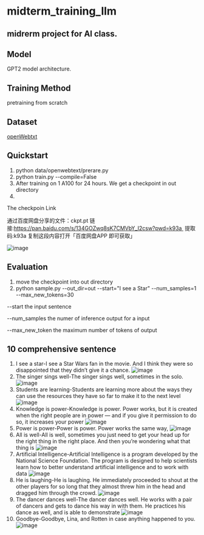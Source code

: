 # midterm_training_llm
## midrerm project for AI class.
## Model
GPT2 model architecture.
## Training Method
pretraining from scratch
## Dataset   
[openWebtxt](https://openwebtext2.readthedocs.io/en/latest/) 
## Quickstart
1. python data/openwebtext/prerare.py
2. python train.py --compile=False
3. After training on 1 A100 for 24 hours. We get a checkpoint in out directory
4. 
The checkpoin Link

通过百度网盘分享的文件：ckpt.pt
链接:https://pan.baidu.com/s/134GOZwq8sK7CMVbY_I2csw?pwd=k93a 
提取码:k93a
复制这段内容打开「百度网盘APP 即可获取」

![image](https://github.com/user-attachments/assets/e6d606cf-c204-4522-89e0-a6a4f4872cc3)
## Evaluation
1. move the checkpoint into out directory
2. python sample.py     --out_dir=out     --start="I see a Star"     --num_samples=1 --max_new_tokens=30

--start the input sentence

--num_samples the numer of inference output for a input

--max_new_token the maximum number of tokens of output
## 10 comprehensive sentence
1. I see a star-I see a Star Wars fan in the movie. And I think they were so disappointed that they didn’t give it a chance.
   ![image](https://github.com/user-attachments/assets/7a7bd67a-ee8e-4066-b90a-485f881de08a)
2. The singer sings well-The singer sings well, sometimes in the solo.
   ![image](https://github.com/user-attachments/assets/c336e654-c3ed-461d-b9ce-74057a2607b2)
3. Students are learning-Students are learning more about the ways they can use the resources they have so far to make it to the next level
   ![image](https://github.com/user-attachments/assets/9138d39d-4736-4311-ae6f-fc49e8446036)
4. Knowledge is power-Knowledge is power. Power works, but it is created when the right people are in power — and if you give it permission to do so, it increases your power
   ![image](https://github.com/user-attachments/assets/399492c2-34dd-4c0f-954d-ccf444bf9d6d)
5. Power is power-Power is power. Power works the same way,
   ![image](https://github.com/user-attachments/assets/43db692d-173b-4cff-a836-5f77eb58cb3e)
6. All is well-All is well, sometimes you just need to get your head up for the right thing in the right place. And then you’re wondering what that thing is
  ![image](https://github.com/user-attachments/assets/b6705cad-a6fa-428b-80b3-de212004da62)
7. Artificial Intelligence-Artificial Intelligence is a program developed by the National Science Foundation. The program is designed to help scientists learn how to better understand artificial intelligence and to work with data
 ![image](https://github.com/user-attachments/assets/b0e4cd56-812c-4be3-ad48-425a7a2635f3)
8. He is laughing-He is laughing. He immediately proceeded to shout at the other players for so long that they almost threw him in the head and dragged him through the crowd.
   ![image](https://github.com/user-attachments/assets/da0e7740-2299-4587-b9c7-19144df9b232)
9. The dancer dances well-The dancer dances well. He works with a pair of dancers and gets to dance his way in with them. He practices his dance as well, and is able to demonstrate
    ![image](https://github.com/user-attachments/assets/9e34e75f-b404-4dee-8500-dd5c7c459e6c)
10. Goodbye-Goodbye, Lina, and Rotten in case anything happened to you.
    ![image](https://github.com/user-attachments/assets/264664a7-14ad-4d1e-b423-f3e224e47648)










